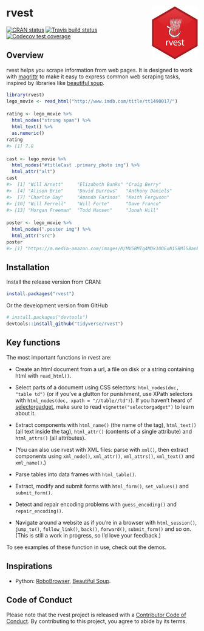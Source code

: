 
<!-- README.md is generated from README.Rmd. Please edit that file -->

# rvest <img src='man/figures/logo.png' align="right" height="139" />

<!-- badges: start -->

[![CRAN
status](https://www.r-pkg.org/badges/version/rvest)](https://cran.r-project.org/package=rvest)
[![Travis build
status](https://travis-ci.org/tidyverse/rvest.svg?branch=master)](https://travis-ci.org/tidyverse/rvest)
[![Codecov test
coverage](https://codecov.io/gh/tidyverse/rvest/branch/master/graph/badge.svg)](https://codecov.io/gh/tidyverse/rvest?branch=master)
<!-- badges: end -->

## Overview

rvest helps you scrape information from web pages. It is designed to
work with [magrittr](https://github.com/smbache/magrittr) to make it
easy to express common web scraping tasks, inspired by libraries like
[beautiful soup](https://www.crummy.com/software/BeautifulSoup/).

``` r
library(rvest)
lego_movie <- read_html("http://www.imdb.com/title/tt1490017/")

rating <- lego_movie %>% 
  html_nodes("strong span") %>%
  html_text() %>%
  as.numeric()
rating
#> [1] 7.8

cast <- lego_movie %>%
  html_nodes("#titleCast .primary_photo img") %>%
  html_attr("alt")
cast
#>  [1] "Will Arnett"     "Elizabeth Banks" "Craig Berry"    
#>  [4] "Alison Brie"     "David Burrows"   "Anthony Daniels"
#>  [7] "Charlie Day"     "Amanda Farinos"  "Keith Ferguson" 
#> [10] "Will Ferrell"    "Will Forte"      "Dave Franco"    
#> [13] "Morgan Freeman"  "Todd Hansen"     "Jonah Hill"

poster <- lego_movie %>%
  html_nodes(".poster img") %>%
  html_attr("src")
poster
#> [1] "https://m.media-amazon.com/images/M/MV5BMTg4MDk1ODExN15BMl5BanBnXkFtZTgwNzIyNjg3MDE@._V1_UX182_CR0,0,182,268_AL_.jpg"
```

## Installation

Install the release version from CRAN:

``` r
install.packages("rvest")
```

Or the development version from GitHub

``` r
# install.packages("devtools")
devtools::install_github("tidyverse/rvest")
```

## Key functions

The most important functions in rvest are:

  - Create an html document from a url, a file on disk or a string
    containing html with `read_html()`.

  - Select parts of a document using CSS selectors: `html_nodes(doc,
    "table td")` (or if you’ve a glutton for punishment, use XPath
    selectors with `html_nodes(doc, xpath = "//table//td")`). If you
    haven’t heard of [selectorgadget](http://selectorgadget.com/), make
    sure to read `vignette("selectorgadget")` to learn about it.

  - Extract components with `html_name()` (the name of the tag),
    `html_text()` (all text inside the tag), `html_attr()` (contents of
    a single attribute) and `html_attrs()` (all attributes).

  - (You can also use rvest with XML files: parse with `xml()`, then
    extract components using `xml_node()`, `xml_attr()`, `xml_attrs()`,
    `xml_text()` and `xml_name()`.)

  - Parse tables into data frames with `html_table()`.

  - Extract, modify and submit forms with `html_form()`, `set_values()`
    and `submit_form()`.

  - Detect and repair encoding problems with `guess_encoding()` and
    `repair_encoding()`.

  - Navigate around a website as if you’re in a browser with
    `html_session()`, `jump_to()`, `follow_link()`, `back()`,
    `forward()`, `submit_form()` and so on. (This is still a work in
    progress, so I’d love your feedback.)

To see examples of these function in use, check out the demos.

## Inspirations

  - Python:
    [RoboBrowser](http://robobrowser.readthedocs.org/en/latest/readme.html),
    [Beautiful Soup](https://www.crummy.com/software/BeautifulSoup/).

## Code of Conduct

Please note that the rvest project is released with a [Contributor Code of Conduct](https://rvest.tidyverse.org/CODE_OF_CONDUCT.html). By contributing to this project, you agree to abide by its terms.
